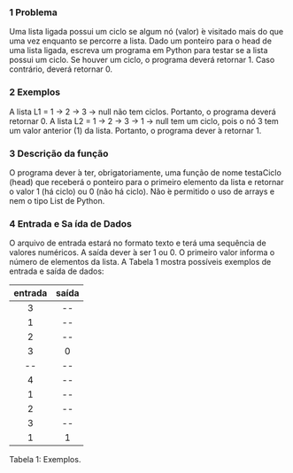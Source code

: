 ### 1 Problema

Uma lista ligada possui um ciclo se algum nó (valor)  ́e visitado mais do que uma vez enquanto se
percorre a lista. Dado um ponteiro para o head de uma lista ligada, escreva um programa em
Python para testar se a lista possui um ciclo. Se houver um ciclo, o programa deverá retornar 1.
Caso contrário, deverá retornar 0.

### 2 Exemplos
A lista L1 = 1 → 2 → 3 → null não tem ciclos. Portanto, o programa deverá retornar 0.
A lista L2 = 1 → 2 → 3 → 1 → null tem um ciclo, pois o nó 3 tem um valor anterior (1) da lista.
Portanto, o programa dever ́a retornar 1.

### 3 Descrição da função

O programa dever ́a ter, obrigatoriamente, uma função de nome testaCiclo (head) que receberá
o ponteiro para o primeiro elemento da lista e retornar o valor 1 (há ciclo) ou 0 (não há ciclo).
Não  ́e permitido o uso de arrays e nem o tipo List de Python.

### 4 Entrada e Sa ́ıda de Dados
O arquivo de entrada estará no formato texto e terá uma sequência de valores numéricos. A saída
dever ́a ser 1 ou 0. O primeiro valor informa o número de elementos da lista. A Tabela 1 mostra
possíveis exemplos de entrada e saída de dados:

entrada   | saída
:---------: | :------:
3 | --
1 | --
2 | --
3 | 0
-- | --
4 | --
1 | --
2 | --
3 | --
1 | 1

Tabela 1: Exemplos.

